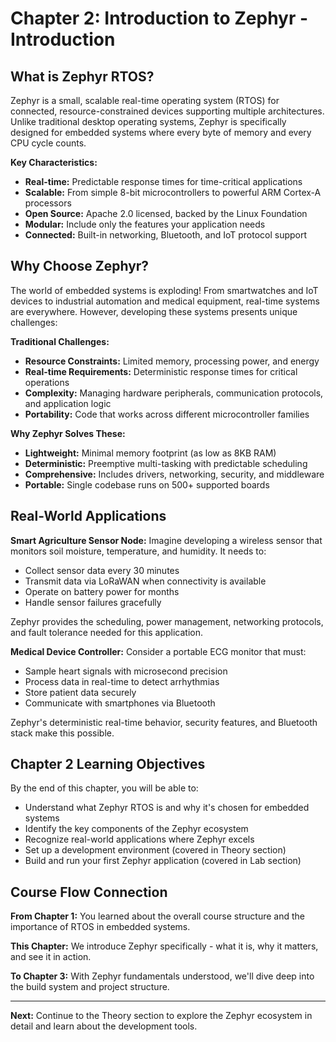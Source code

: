 # Chapter 2: Introduction to Zephyr - Introduction

## What is Zephyr RTOS?

Zephyr is a small, scalable real-time operating system (RTOS) for connected, resource-constrained devices supporting multiple architectures. Unlike traditional desktop operating systems, Zephyr is specifically designed for embedded systems where every byte of memory and every CPU cycle counts.

**Key Characteristics:**
* **Real-time:** Predictable response times for time-critical applications
* **Scalable:** From simple 8-bit microcontrollers to powerful ARM Cortex-A processors  
* **Open Source:** Apache 2.0 licensed, backed by the Linux Foundation
* **Modular:** Include only the features your application needs
* **Connected:** Built-in networking, Bluetooth, and IoT protocol support

## Why Choose Zephyr?

The world of embedded systems is exploding! From smartwatches and IoT devices to industrial automation and medical equipment, real-time systems are everywhere. However, developing these systems presents unique challenges:

**Traditional Challenges:**
* **Resource Constraints:** Limited memory, processing power, and energy
* **Real-time Requirements:** Deterministic response times for critical operations  
* **Complexity:** Managing hardware peripherals, communication protocols, and application logic
* **Portability:** Code that works across different microcontroller families

**Why Zephyr Solves These:**
* **Lightweight:** Minimal memory footprint (as low as 8KB RAM)
* **Deterministic:** Preemptive multi-tasking with predictable scheduling
* **Comprehensive:** Includes drivers, networking, security, and middleware
* **Portable:** Single codebase runs on 500+ supported boards

## Real-World Applications

**Smart Agriculture Sensor Node:**
Imagine developing a wireless sensor that monitors soil moisture, temperature, and humidity. It needs to:
* Collect sensor data every 30 minutes
* Transmit data via LoRaWAN when connectivity is available  
* Operate on battery power for months
* Handle sensor failures gracefully

Zephyr provides the scheduling, power management, networking protocols, and fault tolerance needed for this application.

**Medical Device Controller:**
Consider a portable ECG monitor that must:
* Sample heart signals with microsecond precision
* Process data in real-time to detect arrhythmias
* Store patient data securely
* Communicate with smartphones via Bluetooth

Zephyr's deterministic real-time behavior, security features, and Bluetooth stack make this possible.

## Chapter 2 Learning Objectives

By the end of this chapter, you will be able to:

* Understand what Zephyr RTOS is and why it's chosen for embedded systems
* Identify the key components of the Zephyr ecosystem
* Recognize real-world applications where Zephyr excels
* Set up a development environment (covered in Theory section)
* Build and run your first Zephyr application (covered in Lab section)

## Course Flow Connection

**From Chapter 1:** You learned about the overall course structure and the importance of RTOS in embedded systems.

**This Chapter:** We introduce Zephyr specifically - what it is, why it matters, and see it in action.

**To Chapter 3:** With Zephyr fundamentals understood, we'll dive deep into the build system and project structure.

---

**Next:** Continue to the Theory section to explore the Zephyr ecosystem in detail and learn about the development tools.